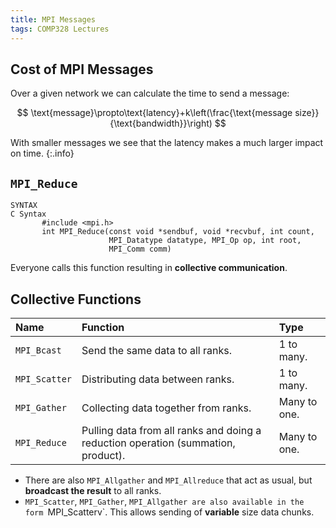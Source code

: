 ```yaml
---
title: MPI Messages
tags: COMP328 Lectures
---
```

## Cost of MPI Messages
Over a given network we can calculate the time to send a message:

$$
\text{message}\propto\text{latency}+k\left(\frac{\text{message size}}{\text{bandwidth}}\right)
$$

With smaller messages we see that the latency makes a much larger impact on time.
{:.info}

## `MPI_Reduce`

```man
SYNTAX
C Syntax
       #include <mpi.h>
       int MPI_Reduce(const void *sendbuf, void *recvbuf, int count,
                      MPI_Datatype datatype, MPI_Op op, int root,
                      MPI_Comm comm)
```

Everyone calls this function resulting in **collective communication**.

## Collective Functions

| Name | Function | Type |
| :-- | :-- | :-- |
| `MPI_Bcast` | Send the same data to all ranks. | 1 to many. |
| `MPI_Scatter` | Distributing data between ranks. | 1 to many. |
| `MPI_Gather` | Collecting data together from ranks. | Many to one. |
| `MPI_Reduce` | Pulling data from all ranks and doing a reduction operation (summation, product). | Many to one. |

* There are also `MPI_Allgather` and `MPI_Allreduce` that act as usual, but **broadcast the result** to all ranks.
* `MPI_Scatter`, `MPI_Gather`, `MPI_Allgather are also available in the form `MPI_Scatterv`. This allows sending of **variable** size data chunks.